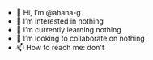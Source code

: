 - 👋 Hi, I’m @ahana-g
- 👀 I’m interested in nothing
- 🌱 I’m currently learning nothing
- 💞️ I’m looking to collaborate on nothing
- 📫 How to reach me: don't

<!---
ahana-g/ahana-g is a ✨ special ✨ repository because its `README.md` (this file) appears on your GitHub profile.
You can click the Preview link to take a look at your changes.
--->
